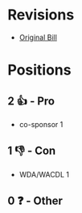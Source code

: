 # Revisions
* [Original Bill](1/)

# Positions
## 2 👍 - Pro
* co-sponsor 1

## 1 👎 - Con
* WDA/WACDL 1

## 0 ❓ - Other
